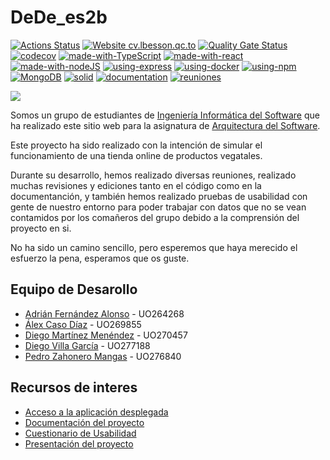 # DeDe_es2b

[![Actions Status](https://github.com/arquisoft/dede_es2b/workflows/CI%20for%20ASW2122/badge.svg)](https://github.com/arquisoft/dede_es2b/actions)
[![Website cv.lbesson.qc.to](https://img.shields.io/badge/DeDe-Up-success?style=flat&logo=Heroku)](https://dede2b-webapp.herokuapp.com/)
[![Quality Gate Status](https://sonarcloud.io/api/project_badges/measure?project=Arquisoft_dede_es2b&metric=alert_status)](https://sonarcloud.io/summary/new_code?id=Arquisoft_dede_es2b)
[![codecov](https://codecov.io/gh/Arquisoft/dede_es2b/branch/master/graph/badge.svg?token=oJPjRjawRb)](https://codecov.io/gh/Arquisoft/dede_es2b)
[![made-with-TypeScript](https://img.shields.io/badge/Made%20with-TypeScript-%233178C6?style=flat&logo=ts-node)](https://www.typescriptlang.org)
[![made-with-react](https://img.shields.io/badge/Made%20with-React-%2361DAFB?style=flat&logo=React)](https://es.reactjs.org)
[![made-with-nodeJS](https://img.shields.io/badge/Made%20with-Node.js-%23339933?style=flat&logo=Node.js)](https://nodejs.org/es/)
[![using-express](https://img.shields.io/badge/Ussing-Express-black?style=flat&logo=Express)](https://expressjs.com/es/)
[![using-docker](https://img.shields.io/badge/Ussing-Docker-%232496ED?style=flat&logo=docker)](https://www.docker.com)
[![using-npm](https://img.shields.io/badge/Ussing-npm-%23CB3837?style=flat&logo=npm)](https://www.npmjs.com)
[![MongoDB](https://img.shields.io/badge/Database-MongoDB-%2347A248?style=flat&logo=MongoDB)](https://github.com/Arquisoft/dede_es2b/wiki)
[![solid](https://img.shields.io/badge/POD's-Solid-%232C4F7C?style=flat&logo=Solid)](https://github.com/Arquisoft/dede_es2b/wiki)
[![documentation](https://img.shields.io/badge/Docs-arc42-%232D50A5.svg?style=flat&logo=Archicad)](https://arquisoft.github.io/dede_es2b)
[![reuniones](https://img.shields.io/badge/Work%20meeting-Wiki-black?style=flat&logo=Docs.rs)](https://github.com/Arquisoft/dede_es2b/wiki)

<p float="left">
<img src="https://github.com/Arquisoft/dede_es2b/blob/Marty/docs/images/Portada.PNG?raw=true" >
</p>

Somos un grupo de estudiantes de [Ingeniería Informática del Software](https://ingenieriainformatica.uniovi.es) que ha realizado este sitio web para la 
asignatura de [Arquitectura del Software](https://github.com/Arquisoft). 

Este proyecto ha sido realizado con la intención de simular el funcionamiento de una tienda online de 
productos vegatales.

Durante su desarrollo, hemos realizado diversas reuniones, realizado muchas revisiones y ediciones tanto en el
código como en la documentanción, y también hemos realizado pruebas de usabilidad con gente de nuestro entorno
para poder trabajar con datos que no se vean contamidos por los comañeros del grupo debido a la comprensión del
proyecto en si.

No ha sido un camino sencillo, pero esperemos que haya merecido el esfuerzo la pena, esperamos que os guste.

## Equipo de Desarollo

- [Adrián Fernández Alonso](https://github.com/UO264268) - UO264268
- [Álex Caso Díaz](https://github.com/UO269855) - UO269855
- [Diego Martínez Menéndez](https://github.com/diegomarty00) - UO270457
- [Diego Villa García](https://github.com/UO277188) - UO277188
- [Pedro Zahonero Mangas](https://github.com/UO276840) - UO276840



## Recursos de interes

- [Acceso a la aplicación desplegada](https://dede2b-webapp.herokuapp.com/)
- [Documentación del proyecto](https://arquisoft.github.io/dede_es2b/) 
- [Cuestionario de Usabilidad](https://forms.office.com/r/TNV3Fd3kG6) 
- [Presentación del proyecto](https://acortar.link/DeDe_es2b)

